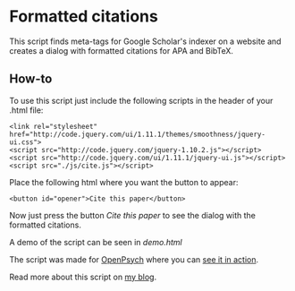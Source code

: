Formatted citations
===================
This script finds meta-tags for Google Scholar's indexer on a website and
creates a dialog with formatted citations for APA and BibTeX. 

How-to
------
To use this script just include the following scripts in the header of your .html file:

`<link rel="stylesheet" href="http://code.jquery.com/ui/1.11.1/themes/smoothness/jquery-ui.css">`  
`<script src="http://code.jquery.com/jquery-1.10.2.js"></script>`  
`<script src="http://code.jquery.com/ui/1.11.1/jquery-ui.js"></script>`  
`<script src="./js/cite.js"></script>`  

Place the following html where you want the button to appear:

`<button id="opener">Cite this paper</button>`

Now just press the button *Cite this paper* to see the dialog with the formatted citations.

A demo of the script can be seen in *demo.html*

The script was made for [OpenPsych](http://openpsych.net) where you can [see it
in action](http://openpsych.net/ODP/2014/07/ethnicrace-differences-in-aptitude-by-generation-in-the-united-states-an-exploratory-meta-analysis/).

Read more about this script on [my blog](http://botranberg.dk/post/update-formatted-citations/).
